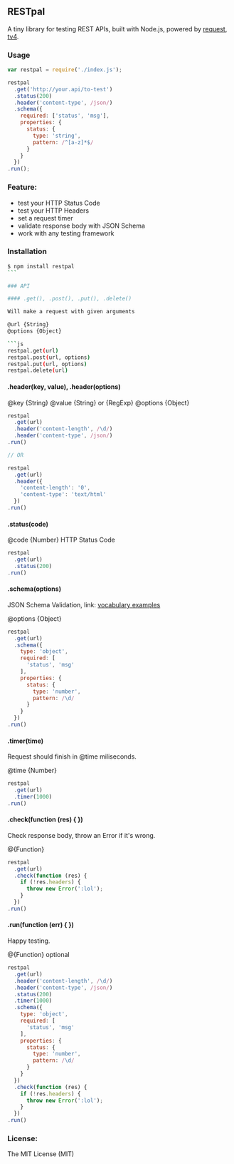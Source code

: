 ## RESTpal

A tiny library for testing REST APIs, built with Node.js, powered by [request](https://www.npmjs.org/package/request), [tv4](https://github.com/geraintluff/tv4).

### Usage

```js
var restpal = require('./index.js');

restpal
  .get('http://your.api/to-test')
  .status(200)
  .header('content-type', /json/)
  .schema({
    required: ['status', 'msg'],
    properties: {
      status: {
        type: 'string',
        pattern: /^[a-z]*$/
      }
    }
  })
.run();
```

### Feature:

- test your HTTP Status Code
- test your HTTP Headers
- set a request timer
- validate response body with JSON Schema
- work with any testing framework

### Installation

```bash
$ npm install restpal
``` 

### API

#### .get(), .post(), .put(), .delete()

Will make a request with given arguments

@url {String}
@options {Object}

```js
restpal.get(url)
restpal.post(url, options)
restpal.put(url, options)
restpal.delete(url)
```

#### .header(key, value), .header(options) 

@key {String}
@value {String} or {RegExp}
@options {Object}

```js
restpal
  .get(url)
  .header('content-length', /\d/)
  .header('content-type', /json/)
.run()

// OR

restpal
  .get(url)
  .header({
    'content-length': '0',
    'content-type': 'text/html'
  })
.run()
```

#### .status(code)

@code {Number} HTTP Status Code

```js
restpal
  .get(url)
  .status(200)
.run()
```

#### .schema(options)

JSON Schema Validation, link: [vocabulary examples](http://json-schema.org/examples.html)

@options {Object} 

```js
restpal
  .get(url)
  .schema({
    type: 'object',
    required: [
      'status', 'msg'
    ],
    properties: {
      status: {
        type: 'number',
        pattern: /\d/
      }
    }
  })
.run()
```

#### .timer(time)

Request should finish in @time miliseconds.

@time {Number} 

```js
restpal
  .get(url)
  .timer(1000)
.run()
```

#### .check(function (res) { })

Check response body, throw an Error if it's wrong.

@{Function}

```js
restpal
  .get(url)
  .check(function (res) {
    if (!res.headers) {
      throw new Error(':lol');
    }
  })
.run()
```

#### .run(function (err) { })

Happy testing. 

@{Function} optional

```js
restpal
  .get(url)
  .header('content-length', /\d/)
  .header('content-type', /json/)
  .status(200)
  .timer(1000)
  .schema({
    type: 'object',
    required: [
      'status', 'msg'
    ],
    properties: {
      status: {
        type: 'number',
        pattern: /\d/
      }
    }
  })
  .check(function (res) {
    if (!res.headers) {
      throw new Error(':lol');
    }
  })
.run()
```

### License:

The MIT License (MIT)


